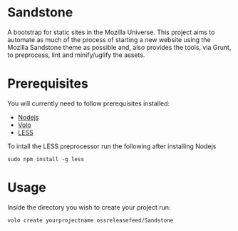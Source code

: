 Sandstone
=========

A bootstrap for static sites in the Mozilla Universe. This project aims to automate as much
of the process of starting a new website using the Mozilla Sandstone theme as possible and,
also provides the tools, via Grunt, to preprocess, lint and minify/uglify the assets.

Prerequisites
=============

You will currently need to follow prerequisites installed:

* [Nodejs][nodejs]
* [Volo][volo]
* [LESS][less]

To intall the LESS preprocessor run the following after installing Nodejs

    sudo npm install -g less

[nodejs]: http://nodejs.org
[volo]: https://github.com/volojs/volo
[less]: https://github.com/cloudhead/less.js

Usage
=====

Inside the directory you wish to create your project run:

    volo create yourprojectname ossreleasefeed/Sandstone
